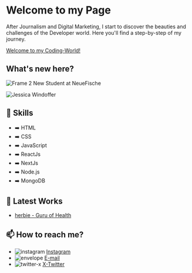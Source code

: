 # Welcome to my Page

After Journalism and Digital Marketing, I start to discover the beauties and challenges of the Developer world. Here you'll find a step-by-step of my journey.

[Welcome to my Coding-World! ](https://giphy.com/embed/SeLWE27I5LERuUkokJ)

## What's new here?

![Frame 2](https://github.com/Larissartoricader/Larissartoricader/assets/152177654/4a1c4dbb-c903-41cc-8b9c-fe16e12bbedf) 
New Student at NeueFische

![Jessica Windoffer](https://github-readme-stats.vercel.app/api?username=Larissartoricader&hide=contribs,prs)


## 🧠 Skills
- ➡️ HTML
- ➡️ CSS
- ➡️ JavaScript
- ➡️ ReactJs
- ➡️ NextJs
- ➡️ Node.js
- ➡️ MongoDB

## 📕 Latest Works
- [herbie - Guru of Health]([url](https://github.com/Larissartoricader/Capstone))

## 📫 How to reach me?

- ![instagram](https://github.com/Larissartoricader/Larissartoricader/assets/152177654/546ff9e3-ee6d-4152-a95b-82c23ebb860f) [Instagram](https://www.instagram.com/)
- ![envelope](https://github.com/Larissartoricader/Larissartoricader/assets/152177654/cf4283f1-b8de-4f8d-90d3-786b910ec633) [E-mail](mailto:sartorilarissa.br@gmail.com)
- ![twitter-x](https://github.com/Larissartoricader/Larissartoricader/assets/152177654/2ef6cdf0-688e-49f2-93cf-5a50912ec5ef) [X-Twitter](https://twitter.com/home)

